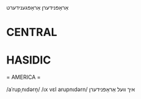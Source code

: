 אַראָפּנידערן
אַראָפּגענידערט

CENTRAL
========

HASIDIC
=======
= AMERICA = 

/aˈrupˌnɩdərn̩/
/ɩx vɛl arupnɩdərn/ איך וועל אַראָפּנידערן